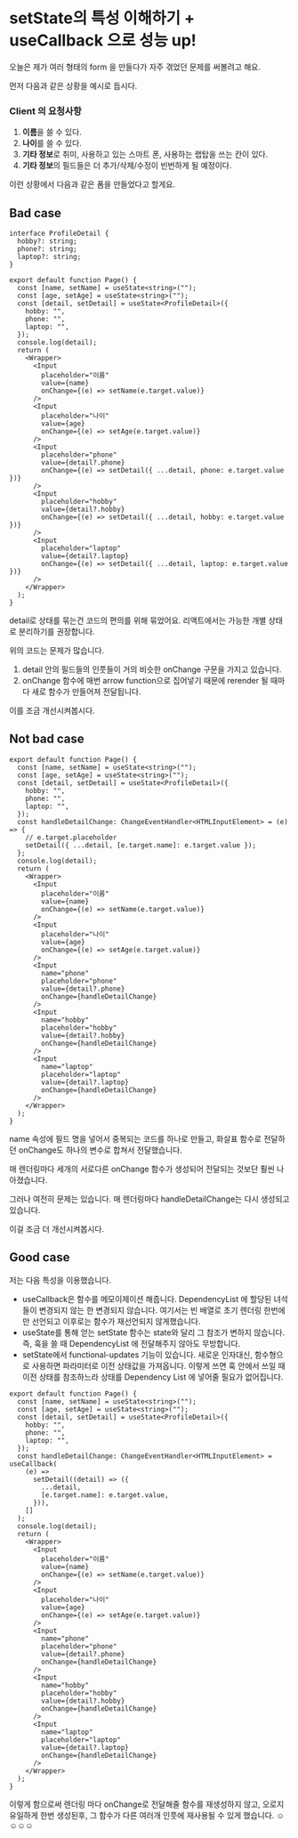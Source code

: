 # setState의 특성 이해하기 + useCallback 으로 성능 up!

오늘은 제가 여러 형태의 form 을 만들다가 자주 겪었던 문제를 써볼려고 해요.

먼저 다음과 같은 상황을 예시로 듭시다.

### Client 의 요청사항

1. **이름**을 쓸 수 있다.
2. **나이**를 쓸 수 있다.
3. **기타 정보**로 취미, 사용하고 있는 스마트 폰, 사용하는 랩탑을 쓰는 칸이 있다.
4. **기타 정보**의 필드들은 더 추가/삭제/수정이 빈번하게 될 예정이다.

이런 상황에서 다음과 같은 폼을 만들었다고 할게요.

## Bad case

```tsx
interface ProfileDetail {
  hobby?: string;
  phone?: string;
  laptop?: string;
}

export default function Page() {
  const [name, setName] = useState<string>("");
  const [age, setAge] = useState<string>("");
  const [detail, setDetail] = useState<ProfileDetail>({
    hobby: "",
    phone: "",
    laptop: "",
  });
  console.log(detail);
  return (
    <Wrapper>
      <Input
        placeholder="이름"
        value={name}
        onChange={(e) => setName(e.target.value)}
      />
      <Input
        placeholder="나이"
        value={age}
        onChange={(e) => setAge(e.target.value)}
      />
      <Input
        placeholder="phone"
        value={detail?.phone}
        onChange={(e) => setDetail({ ...detail, phone: e.target.value })}
      />
      <Input
        placeholder="hobby"
        value={detail?.hobby}
        onChange={(e) => setDetail({ ...detail, hobby: e.target.value })}
      />
      <Input
        placeholder="laptop"
        value={detail?.laptop}
        onChange={(e) => setDetail({ ...detail, laptop: e.target.value })}
      />
    </Wrapper>
  );
}
```

detail로 상태를 묶는건 코드의 편의를 위해 묶었어요. 리액트에서는 가능한 개별 상태로 분리하기를 권장합니다.

위의 코드는 문제가 많습니다.

1. detail 안의 필드들의 인풋들이 거의 비슷한 onChange 구문을 가지고 있습니다.
2. onChange 함수에 매번 arrow function으로 집어넣기 때문에 rerender 될 때마다 새로 함수가 만들어져 전달됩니다.

이를 조금 개선시켜봅시다.

## Not bad case

```tsx
export default function Page() {
  const [name, setName] = useState<string>("");
  const [age, setAge] = useState<string>("");
  const [detail, setDetail] = useState<ProfileDetail>({
    hobby: "",
    phone: "",
    laptop: "",
  });
  const handleDetailChange: ChangeEventHandler<HTMLInputElement> = (e) => {
    // e.target.placeholder
    setDetail({ ...detail, [e.target.name]: e.target.value });
  };
  console.log(detail);
  return (
    <Wrapper>
      <Input
        placeholder="이름"
        value={name}
        onChange={(e) => setName(e.target.value)}
      />
      <Input
        placeholder="나이"
        value={age}
        onChange={(e) => setAge(e.target.value)}
      />
      <Input
        name="phone"
        placeholder="phone"
        value={detail?.phone}
        onChange={handleDetailChange}
      />
      <Input
        name="hobby"
        placeholder="hobby"
        value={detail?.hobby}
        onChange={handleDetailChange}
      />
      <Input
        name="laptop"
        placeholder="laptop"
        value={detail?.laptop}
        onChange={handleDetailChange}
      />
    </Wrapper>
  );
}
```

name 속성에 필드 명을 넣어서 중복되는 코드를 하나로 만들고, 화살표 함수로 전달하던 onChange도 하나의 변수로 합쳐서 전달했습니다.

매 렌더링마다 세개의 서로다른 onChange 함수가 생성되어 전달되는 것보단 훨씬 나아졌습니다.

그러나 여전히 문제는 있습니다. 매 렌더링마다 handleDetailChange는 다시 생성되고 있습니다.

이걸 조금 더 개선시켜봅시다.

## Good case

저는 다음 특성을 이용했습니다.

- useCallback은 함수를 메모이제이션 해줍니다. DependencyList 에 할당된 녀석들이 변경되지 않는 한 변경되지 않습니다. 여기서는 빈 배열로 초기 렌더링 한번에만 선언되고 이후로는 함수가 재선언되지 않게했습니다.
- useState를 통해 얻는 setState 함수는 state와 달리 그 참조가 변하지 않습니다. 
즉, 훅을 쓸 때 DependencyList 에 전달해주지 않아도 무방합니다.
- setState에서 functional-updates 기능이 있습니다. 새로운 인자대신, 함수형으로 사용하면 파라미터로 이전 상태값을 가져옵니다. 이렇게 쓰면 훅 안에서 쓰일 때 이전 상태를 참조하느라 상태를 Dependency List 에 넣어줄 필요가 없어집니다.

```tsx
export default function Page() {
  const [name, setName] = useState<string>("");
  const [age, setAge] = useState<string>("");
  const [detail, setDetail] = useState<ProfileDetail>({
    hobby: "",
    phone: "",
    laptop: "",
  });
  const handleDetailChange: ChangeEventHandler<HTMLInputElement> = useCallback(
    (e) =>
      setDetail((detail) => ({
        ...detail,
        [e.target.name]: e.target.value,
      })),
    []
  );
  console.log(detail);
  return (
    <Wrapper>
      <Input
        placeholder="이름"
        value={name}
        onChange={(e) => setName(e.target.value)}
      />
      <Input
        placeholder="나이"
        value={age}
        onChange={(e) => setAge(e.target.value)}
      />
      <Input
        name="phone"
        placeholder="phone"
        value={detail?.phone}
        onChange={handleDetailChange}
      />
      <Input
        name="hobby"
        placeholder="hobby"
        value={detail?.hobby}
        onChange={handleDetailChange}
      />
      <Input
        name="laptop"
        placeholder="laptop"
        value={detail?.laptop}
        onChange={handleDetailChange}
      />
    </Wrapper>
  );
}
```

이렇게 함으로써 렌더링 마다 onChange로 전달해줄 함수를 재생성하지 않고, 오로지 유일하게 한번 생성된후, 그 함수가 다른 여러개 인풋에 재사용될 수 있게 했습니다. ☺️☺️☺️☺️